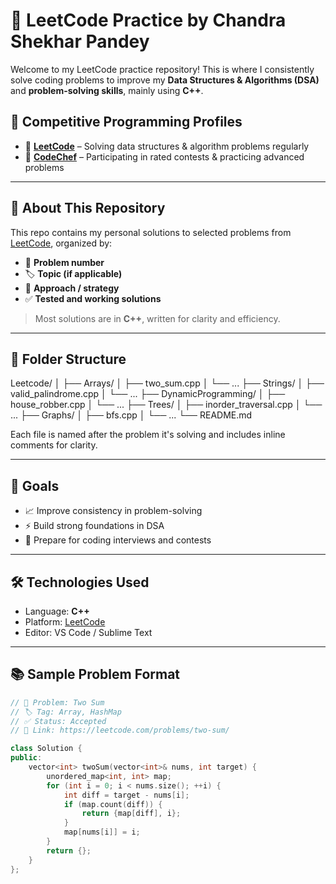 # 🧠 LeetCode Practice by Chandra Shekhar Pandey

Welcome to my LeetCode practice repository! This is where I consistently solve coding problems to improve my **Data Structures & Algorithms (DSA)** and **problem-solving skills**, mainly using **C++**.
## 🧠 Competitive Programming Profiles

- 🔗 [**LeetCode**](https://leetcode.com/shekharpandey10) – Solving data structures & algorithm problems regularly  
- 🔗 [**CodeChef**](https://www.codechef.com/users/shekharpandey10) – Participating in rated contests & practicing advanced problems
---

## 🚀 About This Repository

This repo contains my personal solutions to selected problems from [LeetCode](https://leetcode.com/), organized by:

- 🔢 **Problem number**
- 🏷️ **Topic (if applicable)**
- 🧠 **Approach / strategy**
- ✅ **Tested and working solutions**

> Most solutions are in **C++**, written for clarity and efficiency.

---

## 📁 Folder Structure

Leetcode/
│
├── Arrays/
│ ├── two_sum.cpp
│ └── ...
├── Strings/
│ ├── valid_palindrome.cpp
│ └── ...
├── DynamicProgramming/
│ ├── house_robber.cpp
│ └── ...
├── Trees/
│ ├── inorder_traversal.cpp
│ └── ...
├── Graphs/
│ ├── bfs.cpp
│ └── ...
└── README.md


Each file is named after the problem it's solving and includes inline comments for clarity.

---

## 📌 Goals

- 📈 Improve consistency in problem-solving
- ⚡ Build strong foundations in DSA
- 🎯 Prepare for coding interviews and contests

---

## 🛠️ Technologies Used

- Language: **C++**
- Platform: [LeetCode](https://leetcode.com/)
- Editor: VS Code / Sublime Text

---

## 📚 Sample Problem Format

```cpp
// 🔢 Problem: Two Sum
// 🏷️ Tag: Array, HashMap
// ✅ Status: Accepted
// 🔗 Link: https://leetcode.com/problems/two-sum/

class Solution {
public:
    vector<int> twoSum(vector<int>& nums, int target) {
        unordered_map<int, int> map;
        for (int i = 0; i < nums.size(); ++i) {
            int diff = target - nums[i];
            if (map.count(diff)) {
                return {map[diff], i};
            }
            map[nums[i]] = i;
        }
        return {};
    }
};
